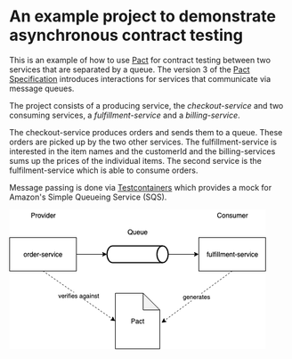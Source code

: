 # An example project to demonstrate asynchronous contract testing

This is an example of how to use [Pact](https://pact.io) for contract testing between two services that are separated by a queue. The version 3 of the [Pact Specification](https://github.com/pact-foundation/pact-specification/tree/version-3#introduces-messages-for-services-that-communicate-via-event-streams-and-message-queues) introduces interactions for services that communicate via message queues.

The project consists of a producing service, the *checkout-service* and two consuming services, a *fulfillment-service* and a *billing-service*.

The checkout-service produces orders and sends them to a queue. These orders are picked up by the two other services. The fulfillment-service is interested in the item names and the
customerId and the billing-services sums up the prices of the individual items.
The second service is the fulfilment-service which is able to consume orders.

Message passing is done via [Testcontainers](https://www.testcontainers.org/) which provides a mock for Amazon's Simple Queueing Service (SQS). 

![Conceptual drawing](drawing.png)